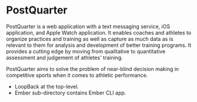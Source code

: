 # PostQuarter

PostQuarter is a web application with a text messaging service, iOS application, and Apple Watch application. It enables coaches and athletes to organize practices and training as well as capture as much data as is relevant to them for analysis and development of better training programs. It provides a cutting edge by moving from qualitative to quantitative assessment and judgement of athletes' training.

PostQuarter aims to solve the problem of near-blind decision making in competitive sports when it comes to athletic performance.

- LoopBack at the top-level.
- Ember sub-directory contains Ember CLI app.
